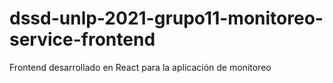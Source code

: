 # dssd-unlp-2021-grupo11-monitoreo-service-frontend
Frontend desarrollado en React para la aplicación de monitoreo
